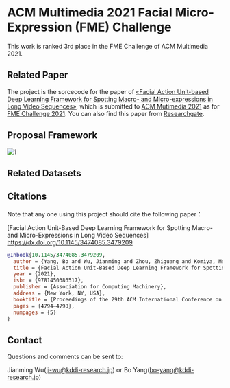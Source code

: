 # ACM Multimedia 2021 Facial Micro-Expression (FME) Challenge

This work is ranked 3rd place in the FME Challenge of ACM Multimedia 2021.

## Related Paper

The project is the sorcecode for the paper of [&laquo;Facial Action Unit-based Deep Learning Framework for Spotting Macro- and Micro-expressions in Long Video Sequences&raquo;](https://dx.doi.org/10.1145/3474085.3479209), which is submitted to [ACM Mutimedia 2021](https://2021.acmmm.org/) as for [FME Challenge 2021](https://megc2021.github.io/index.html). You can also find this paper from [Researchgate](https://www.researchgate.net/publication/353890502_Facial_Action_Unit-based_Deep_Learning_Framework_for_Spotting_Macro-and_Micro-expressions_in_Long_Video_Sequences).

  
## Proposal Framework
  
![1](https://user-images.githubusercontent.com/66990042/129430740-50653391-0c5d-47f9-a529-e0cf48b03f88.png)


## Related Datasets

    
## Citations

Note that any one using this project should cite the following paper：

[Facial Action Unit-Based Deep Learning Framework for Spotting Macro- and Micro-Expressions in Long Video Sequences]
https://dx.doi.org/10.1145/3474085.3479209

```BibTeX
@Inbook{10.1145/3474085.3479209,
  author = {Yang, Bo and Wu, Jianming and Zhou, Zhiguang and Komiya, Megumi and Kishimoto, Koki and Xu, Jianfeng and Nonaka, Keisuke and Horiuchi, Toshiharu and      Komorita, Satoshi and Hattori, Gen and Naito, Sei and Takishima, Yasuhiro},
  title = {Facial Action Unit-Based Deep Learning Framework for Spotting Macro- and Micro-Expressions in Long Video Sequences},
  year = {2021},
  isbn = {9781450386517},
  publisher = {Association for Computing Machinery},
  address = {New York, NY, USA},
  booktitle = {Proceedings of the 29th ACM International Conference on Multimedia},
  pages = {4794–4798},
  numpages = {5}
}
```
  
## Contact
  
Questions and comments can be sent to:

Jianming Wu(ji-wu@kddi-research.jp) or Bo Yang(bo-yang@kddi-research.jp)


  


